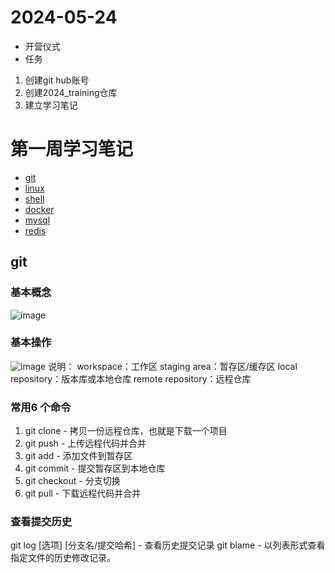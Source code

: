 # 2024-05-24  
- 开营仪式  
- 任务  
1. 创建git hub账号  
2. 创建2024_training仓库  
3. 建立学习笔记
# 第一周学习笔记
- [git](#git)
- [linux](#linux)
- [shell](#shell)
- [docker](#docker)
- [mysql](#mysql)
- [redis](#redis)
## git
### 基本概念
![image](https://www.runoob.com/wp-content/uploads/2015/02/1352126739_7909.jpg)
### 基本操作
![image](https://www.runoob.com/wp-content/uploads/2015/02/git-command.jpg)
说明：
workspace：工作区
staging area：暂存区/缓存区
local repository：版本库或本地仓库
remote repository：远程仓库
### 常用6 个命令
1. git clone - 拷贝一份远程仓库，也就是下载一个项目
2. git push - 上传远程代码并合并
3. git add - 添加文件到暂存区
4. git commit - 提交暂存区到本地仓库
5. git checkout - 分支切换
6. git pull - 下载远程代码并合并
### 查看提交历史
git log [选项] [分支名/提交哈希] - 查看历史提交记录
git blame <file> - 以列表形式查看指定文件的历史修改记录。
